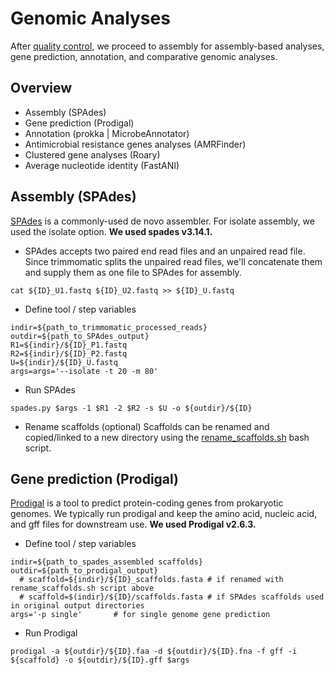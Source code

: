 # Genomic Analyses

After [quality control](quality-control.md), we proceed to assembly for assembly-based analyses, gene prediction, annotation, and comparative genomic analyses.

## Overview
- Assembly (SPAdes)
- Gene prediction (Prodigal)
- Annotation (prokka | MicrobeAnnotator)
- Antimicrobial resistance genes analyses (AMRFinder)
- Clustered gene analyses (Roary)
- Average nucleotide identity (FastANI)

## Assembly (SPAdes)
[SPAdes](https://github.com/ablab/spades) is a commonly-used de novo assembler. For isolate assembly, we used the isolate option. **We used spades v3.14.1.**

- SPAdes accepts two paired end read files and an unpaired read file. Since trimmomatic splits the unpaired read files, we'll concatenate them and supply them as one file to SPAdes for assembly.

```console
cat ${ID}_U1.fastq ${ID}_U2.fastq >> ${ID}_U.fastq
```
- Define tool / step variables
```console
indir=${path_to_trimmomatic_processed_reads}
outdir=${path_to_SPAdes_output}
R1=${indir}/${ID}_P1.fastq
R2=${indir}/${ID}_P2.fastq
U=${indir}/${ID}_U.fastq
args=args='--isolate -t 20 -m 80'
```
- Run SPAdes
```console
spades.py $args -1 $R1 -2 $R2 -s $U -o ${outdir}/${ID}
```

- Rename scaffolds (optional)
Scaffolds can be renamed and copied/linked to a new directory using the [rename_scaffolds.sh](../assets/rename_scaffolds.sh) bash script.

## Gene prediction (Prodigal)
[Prodigal](https://github.com/hyattpd/Prodigal) is a tool to predict protein-coding genes from prokaryotic genomes. We typically run prodigal and keep the amino acid, nucleic acid, and gff files for downstream use. **We used Prodigal v2.6.3.**

- Define tool / step variables
```console
indir=${path_to_spades_assembled scaffolds}
outdir=${path_to_prodigal_output}
  # scaffold=${indir}/${ID}_scaffolds.fasta # if renamed with rename_scaffolds.sh script above
  # scaffold=$(indir}/${ID}/scaffolds.fasta # if SPAdes scaffolds used in original output directories
args='-p single'       # for single genome gene prediction
```

- Run Prodigal
```console
prodigal -a ${outdir}/${ID}.faa -d ${outdir}/${ID}.fna -f gff -i ${scaffold} -o ${outdir}/${ID}.gff $args
```
